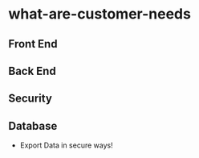 # what-are-customer-needs

## Front End
## Back End
## Security
## Database

- Export Data in secure ways!
